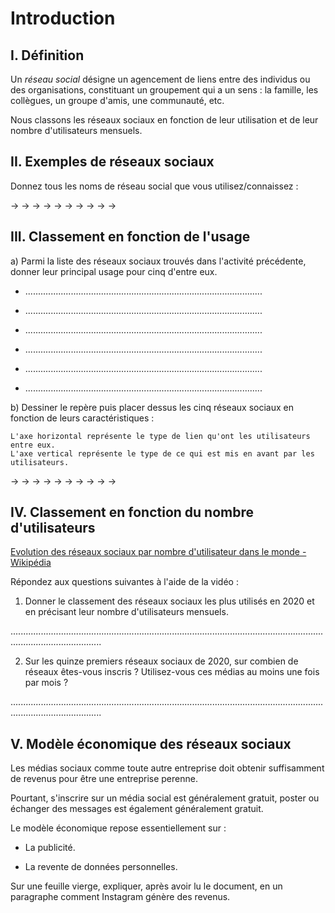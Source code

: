 # Introduction

## I. Définition

Un *réseau social* désigne un agencement de liens entre des individus ou des organisations, constituant un groupement qui a un sens : la famille, les collègues, un groupe d'amis, une communauté, etc. 

Nous classons les réseaux sociaux en fonction de leur utilisation et de leur nombre d'utilisateurs mensuels.

## II. Exemples de réseaux sociaux

Donnez tous les noms de réseau social que vous utilisez/connaissez :

->
->
->
->
->
->
->
->
->
->

## III. Classement en fonction de l'usage

a) Parmi la liste des réseaux sociaux trouvés dans l'activité précédente, donner leur principal usage pour cinq d'entre eux.

- ..............................................................................................

- ..............................................................................................

- ..............................................................................................

- ..............................................................................................

- ..............................................................................................

- ..............................................................................................


b) Dessiner le repère puis placer dessus les cinq réseaux sociaux en fonction de leurs caractéristiques :


```
L'axe horizontal représente le type de lien qu'ont les utilisateurs entre eux.
L'axe vertical représente le type de ce qui est mis en avant par les utilisateurs.
```

->
->
->
->
->
->
->
->
->
->

## IV. Classement en fonction du nombre d'utilisateurs

[Evolution des réseaux sociaux par nombre d'utilisateur dans le monde - Wikipédia](https://ladigitale.dev/digiview/#/v/6550c63fd7ea0)

Répondez aux questions suivantes à l'aide de la vidéo :

1. Donner le classement des réseaux sociaux les plus utilisés en 2020 et en précisant leur nombre d'utilisateurs mensuels.

................................................................................................................................................................

2. Sur les quinze premiers réseaux sociaux de 2020, sur combien de réseaux êtes-vous inscris ? Utilisez-vous ces médias au moins une fois par mois ?

................................................................................................................................................................

## V. Modèle économique des réseaux sociaux

Les médias sociaux comme toute autre entreprise doit obtenir suffisamment de revenus pour être une entreprise perenne.

Pourtant, s'inscrire sur un média social est généralement gratuit, poster ou échanger des messages est également généralement gratuit.

Le modèle économique repose essentiellement sur :

- La publicité.

- La revente de données personnelles.

Sur une feuille vierge, expliquer, après avoir lu le document, en un paragraphe comment Instagram génère des revenus.